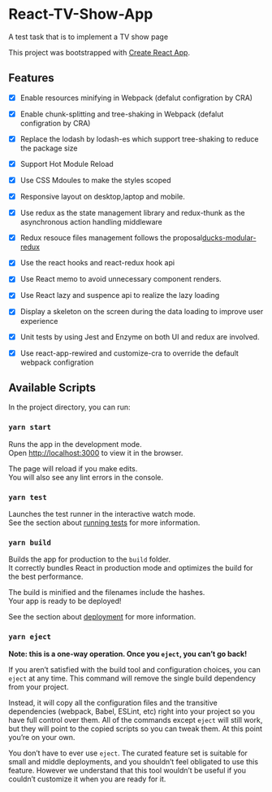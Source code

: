 # React-TV-Show-App
A test task that is to implement a TV show page

This project was bootstrapped with [Create React App](https://github.com/facebook/create-react-app).

## Features
- [x] Enable resources minifying in Webpack (defalut configration by CRA)
- [x] Enable chunk-splitting and tree-shaking in Webpack (defalut configration by CRA)
- [x] Replace the lodash by lodash-es which support tree-shaking to reduce the package size
- [x] Support Hot Module Reload
- [x] Use CSS Mdoules to make the styles scoped
- [x] Responsive layout on desktop,laptop and mobile.
- [x] Use redux as the state management library and redux-thunk as the asynchronous action handling middleware
- [x] Redux resouce files management follows the proposal[ducks-modular-redux](https://github.com/erikras/ducks-modular-redux)
- [x] Use the react hooks and react-redux hook api
- [x] Use React memo to avoid unnecessary component renders.
- [x] Use React lazy and suspence api to realize the lazy loading
- [x] Display a skeleton on the screen during the data loading to improve user experience
- [x] Unit tests by using Jest and Enzyme on both UI and redux are involved.
- [x] Use react-app-rewired and customize-cra to override the default webpack configration


## Available Scripts

In the project directory, you can run:

### `yarn start`

Runs the app in the development mode.<br />
Open [http://localhost:3000](http://localhost:3000) to view it in the browser.

The page will reload if you make edits.<br />
You will also see any lint errors in the console.

### `yarn test`

Launches the test runner in the interactive watch mode.<br />
See the section about [running tests](https://facebook.github.io/create-react-app/docs/running-tests) for more information.

### `yarn build`

Builds the app for production to the `build` folder.<br />
It correctly bundles React in production mode and optimizes the build for the best performance.

The build is minified and the filenames include the hashes.<br />
Your app is ready to be deployed!

See the section about [deployment](https://facebook.github.io/create-react-app/docs/deployment) for more information.

### `yarn eject`

**Note: this is a one-way operation. Once you `eject`, you can’t go back!**

If you aren’t satisfied with the build tool and configuration choices, you can `eject` at any time. This command will remove the single build dependency from your project.

Instead, it will copy all the configuration files and the transitive dependencies (webpack, Babel, ESLint, etc) right into your project so you have full control over them. All of the commands except `eject` will still work, but they will point to the copied scripts so you can tweak them. At this point you’re on your own.

You don’t have to ever use `eject`. The curated feature set is suitable for small and middle deployments, and you shouldn’t feel obligated to use this feature. However we understand that this tool wouldn’t be useful if you couldn’t customize it when you are ready for it.

